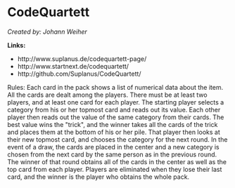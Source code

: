 <h1>CodeQuartett</h1>

<em>Created by:
Johann Weiher</em>

<strong>Links:</strong>
<ul>
    <li>http://www.suplanus.de/codequartett-page/</li>
    <li>http://www.startnext.de/codequartett/</li>
    <li>http://github.com/Suplanus/CodeQuartett/</li>
</ul>

<p>
Rules:
Each card in the pack shows a list of numerical data about the item.
All the cards are dealt among the players.
There must be at least two players, and at least one card for each player.
The starting player selects a category from his or her topmost card and reads out its value.
Each other player then reads out the value of the same category from their cards.
The best value wins the "trick", and the winner takes all the cards of the trick and places them at the bottom of his or her pile.
That player then looks at their new topmost card, and chooses the category for the next round.
In the event of a draw, the cards are placed in the center and a new category is chosen from the next card by the same person as in the previous round.
The winner of that round obtains all of the cards in the center as well as the top card from each player.
Players are eliminated when they lose their last card, and the winner is the player who obtains the whole pack.
</p>

